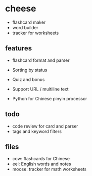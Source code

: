 # cheese

- flashcard maker
- word builder
- tracker for worksheets

## features

- flashcard format and parser
- Sorting by status
- Quiz and bonus

- Support URL / multiline text
- Python for Chinese pinyin processor

## todo

- code review for card and parser
- tags and keyword filters

## files

- cow: flashcards for Chinese
- eel: English words and notes
- moose: tracker for math worksheets